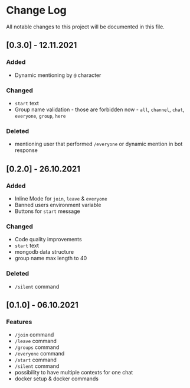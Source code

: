 # Change Log
All notable changes to this project will be documented in this file.
 
## [0.3.0] - 12.11.2021
### Added
- Dynamic mentioning by `@` character
### Changed
- `start` text
- Group name validation - those are forbidden now - `all`, `channel`, `chat`, `everyone`, `group`, `here`
### Deleted
- mentioning user that performed `/everyone` or dynamic mention in bot response
## [0.2.0] - 26.10.2021
### Added
- Inline Mode for `join`, `leave` & `everyone`
- Banned users environment variable
- Buttons for `start` message
### Changed
- Code quality improvements
- `start` text
- mongodb data structure
- group name max length to 40
### Deleted
- `/silent` command
## [0.1.0] - 06.10.2021
### Features
- `/join` command
- `/leave` command
- `/groups` command
- `/everyone` command
- `/start` command
- `/silent` command
- possibility to have multiple contexts for one chat
- docker setup & docker commands